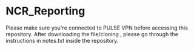 # NCR_Reporting
Please make sure you're connected to PULSE VPN before accessing this repository.
After downloading the file/cloning ,
please go through the instructions in notes.txt inside the repository.
